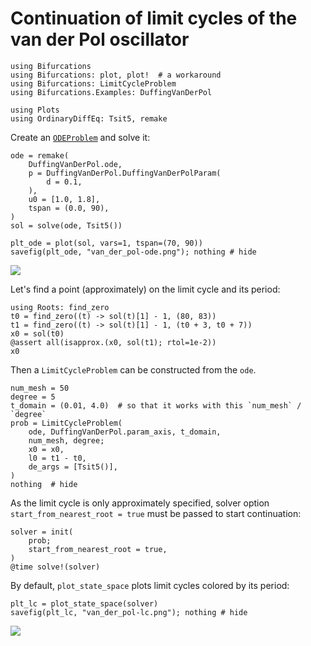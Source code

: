# Continuation of limit cycles of the van der Pol oscillator

```@example van_der_pol
using Bifurcations
using Bifurcations: plot, plot!  # a workaround
using Bifurcations: LimitCycleProblem
using Bifurcations.Examples: DuffingVanDerPol

using Plots
using OrdinaryDiffEq: Tsit5, remake
```

Create an [`ODEProblem`][ODEProblem] and solve it:

[ODEProblem]: http://docs.juliadiffeq.org/latest/tutorials/ode_example.html

```@example van_der_pol
ode = remake(
    DuffingVanDerPol.ode,
    p = DuffingVanDerPol.DuffingVanDerPolParam(
        d = 0.1,
    ),
    u0 = [1.0, 1.8],
    tspan = (0.0, 90),
)
sol = solve(ode, Tsit5())

plt_ode = plot(sol, vars=1, tspan=(70, 90))
savefig(plt_ode, "van_der_pol-ode.png"); nothing # hide
```

![](van_der_pol-ode.png)

Let's find a point (approximately) on the limit cycle and its period:

```@example van_der_pol
using Roots: find_zero
t0 = find_zero((t) -> sol(t)[1] - 1, (80, 83))
t1 = find_zero((t) -> sol(t)[1] - 1, (t0 + 3, t0 + 7))
x0 = sol(t0)
@assert all(isapprox.(x0, sol(t1); rtol=1e-2))
x0
```

Then a `LimitCycleProblem` can be constructed from the `ode`.

```@example van_der_pol
num_mesh = 50
degree = 5
t_domain = (0.01, 4.0)  # so that it works with this `num_mesh` / `degree`
prob = LimitCycleProblem(
    ode, DuffingVanDerPol.param_axis, t_domain,
    num_mesh, degree;
    x0 = x0,
    l0 = t1 - t0,
    de_args = [Tsit5()],
)
nothing  # hide
```

As the limit cycle is only approximately specified, solver option
`start_from_nearest_root = true` must be passed to start continuation:

```@example van_der_pol
solver = init(
    prob;
    start_from_nearest_root = true,
)
@time solve!(solver)
```

By default, `plot_state_space` plots limit cycles colored by its
period:

```@example van_der_pol
plt_lc = plot_state_space(solver)
savefig(plt_lc, "van_der_pol-lc.png"); nothing # hide
```

![](van_der_pol-lc.png)
